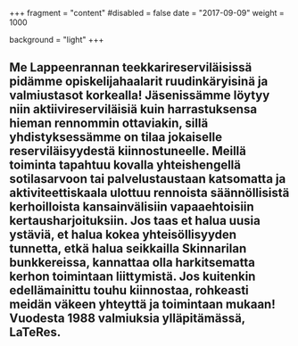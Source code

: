+++
fragment = "content"
#disabled = false
date = "2017-09-09"
weight = 1000

background = "light"
+++

## Me Lappeenrannan teekkarireserviläisissä pidämme opiskelijahaalarit ruudinkäryisinä ja valmiustasot korkealla! Jäsenissämme löytyy niin aktiivireserviläisiä kuin harrastuksensa hieman rennommin ottaviakin, sillä yhdistyksessämme on tilaa jokaiselle reserviläisyydestä kiinnostuneelle. Meillä toiminta tapahtuu kovalla yhteishengellä sotilasarvoon tai palvelustaustaan katsomatta ja aktiviteettiskaala ulottuu rennoista säännöllisistä kerhoilloista kansainvälisiin vapaaehtoisiin kertausharjoituksiin. Jos taas et halua uusia ystäviä, et halua kokea yhteisöllisyyden tunnetta, etkä halua seikkailla Skinnarilan bunkkereissa, kannattaa olla harkitsematta kerhon toimintaan liittymistä. Jos kuitenkin edellämainittu touhu kiinnostaa, rohkeasti meidän väkeen yhteyttä ja toimintaan mukaan! Vuodesta 1988 valmiuksia ylläpitämässä, LaTeRes.
